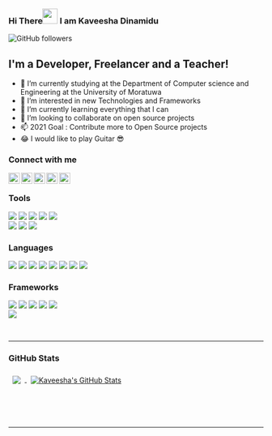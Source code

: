 ### Hi There<img src="https://raw.githubusercontent.com/MartinHeinz/MartinHeinz/master/wave.gif" width="30px"/> I am Kaveesha Dinamidu 
![GitHub followers](https://img.shields.io/github/followers/kaveeshadinamidu?label=Followers&logo=GitHub)
## I'm a Developer, Freelancer and a Teacher!
- :school_satchel: I’m currently studying at the Department of Computer science and Engineering at the University of Moratuwa
- :satellite: I’m interested in new Technologies and Frameworks
- 🌱 I’m currently learning everything that I can
- 💞️ I’m looking to collaborate on open source projects
- 📫 2021 Goal : Contribute more to Open Source projects
- :joy: I would like to play Guitar :sunglasses:


### Connect with me
[<img align="left" alt="Github" width="22px" src="https://cdn.jsdelivr.net/npm/simple-icons@3/icons/github.svg" />][github]
[<img align="left" alt="Twitter" width="22px" src="https://cdn.jsdelivr.net/npm/simple-icons@v3/icons/twitter.svg" />][twitter]
[<img align="left" alt="LinkedIn" width="22px" src="https://cdn.jsdelivr.net/npm/simple-icons@v3/icons/linkedin.svg" />][linkedin]
[<img align="left" alt="Instagram" width="22px" src="https://cdn.jsdelivr.net/npm/simple-icons@v3/icons/instagram.svg" />][instagram]
[<img align="left" alt="Facebook" width="22px" src="https://cdn.jsdelivr.net/npm/simple-icons@v3/icons/facebook.svg" />][facebook]

<br />

### Tools
![](https://img.shields.io/badge/OS-Linux-informational?style=flat&logo=linux&logoColor=white&color=0472B6)
![](https://img.shields.io/badge/OS-Windows-informational?style=flat&logo=windows&logoColor=white&color=0472B6)
![](https://img.shields.io/badge/Editor-VScode-informational?style=flat&logo=VisualStudioCode&logoColor=white&color=0472B6)
![](https://img.shields.io/badge/Server-Xampp-informational?style=flat&logo=xampp&logoColor=white&color=0472B6)
![](https://img.shields.io/badge/Editor-Intellij-informational?style=flat&logo=IntelliJIDEA&logoColor=white&color=0472B6)
<br/>
![](https://img.shields.io/badge/Editor-CLion-informational?style=flat&logo=CLion&logoColor=white&color=0472B6)
![](https://img.shields.io/badge/Editor-PyCharm-informational?style=flat&logo=pycharm&logoColor=white&color=0472B6)
![](https://img.shields.io/badge/Editor-Android-informational?style=flat&logo=AndroidStudio&logoColor=white&color=0472B6)

### Languages
![](https://img.shields.io/badge/Java-informational?style=flat&logo=Java&logoColor=white&color=5A5A5A)
![](https://img.shields.io/badge/Python-informational?style=flat&logo=python&logoColor=white&color=5A5A5A)
![](https://img.shields.io/badge/C-informational?style=flat&logo=c&logoColor=white&color=5A5A5A)
![](https://img.shields.io/badge/JavaScript-informational?style=flat&logo=JavaScript&logoColor=white&color=5A5A5A)
![](https://img.shields.io/badge/Dart-informational?style=flat&logo=dart&logoColor=white&color=5A5A5A)
![](https://img.shields.io/badge/HTML-informational?style=flat&logo=html5&logoColor=white&color=5A5A5A)
![](https://img.shields.io/badge/CSS-informational?style=flat&logo=css3&logoColor=white&color=5A5A5A)
![](https://img.shields.io/badge/SASS-informational?style=flat&logo=sass&logoColor=white&color=5A5A5A)

### Frameworks
![](https://img.shields.io/badge/Web-React-informational?style=flat&logo=react&logoColor=white&color=0472B6)
![](https://img.shields.io/badge/Mobile-Flutter-informational?style=flat&logo=flutter&logoColor=white&color=0472B6)
![](https://img.shields.io/badge/Web-Spring-informational?style=flat&logo=springboot&logoColor=white&color=0472B6)
![](https://img.shields.io/badge/Mobile-React-informational?style=flat&logo=react&logoColor=white&color=0472B6)
![](https://img.shields.io/badge/Web-NodeJS-informational?style=flat&logo=node.js&logoColor=white&color=0472B6)
<br/>
![](https://img.shields.io/badge/Mobile-Android-informational?style=flat&logo=android&logoColor=white&color=0472B6)

<br />

---
### GitHub Stats

<a href="https://github.com/kaveeshadinamidu">
  <img align="center" style="margin:0.5rem" src="https://github-readme-stats.vercel.app/api/top-langs/?username=kaveeshadinamidu&layout=compact&title_color=000000&text_color=000000&icon_color=4AB197&bg_color=ffffff" />
</a>

<a href="https://github.com/kaveeshadinamidu">
  <img align="center" style="margin:0.5rem" src="https://github-readme-stats.vercel.app/api?username=kaveeshadinamidu&show_icons=true&line_height=27&count_private=true&title_color=000000&text_color=000000&icon_color=4AB097&bg_color=ffffff" alt="Kaveesha's GitHub Stats" />
</a>


<p><img align="center" src="https://github-readme-streak-stats.herokuapp.com/?user=kaveeshadinamidu&" alt="" /></p>

<br />
<br />

---
[github]: https://www.github.com/kaveeshadinamidu
[twitter]: https://twitter.com/dinamidu
[linkedin]: https://www.linkedin.com/in/kaveeshadinamidu
[instagram]: https://www.instagram.com/kaveeshadinamidu
[facebook]: https://www.facebook.com/kaveeshadinamidu

<!---
kaveeshadinamidu/kaveeshadinamidu is a ✨ special ✨ repository because its `README.md` (this file) appears on your GitHub profile.
You can click the Preview link to take a look at your changes.
--->
